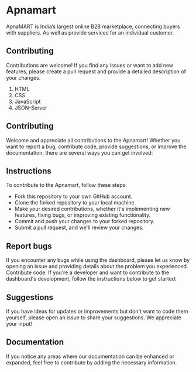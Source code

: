 # Apnamart

ApnaMART is India’s largest online B2B marketplace, connecting buyers with suppliers. As well as provide services for an individual customer.

## Contributing
Contributions are welcome! If you find any issues or want to add new features, please create a pull request and provide a detailed description of your changes.

1. HTML
2. CSS
3. JavaScript
4. JSON-Server
   
## Contributing
Welcome and appreciate all contributions to the Apnamart! Whether you want to report a bug, contribute code, provide suggestions, or improve the documentation, there are several ways you can get involved:

## Instructions
To contribute to the Apnamart, follow these steps:

- Fork this repository to your own GitHub account.
- Clone the forked repository to your local machine.
- Make your desired contributions, whether it's implementing new features, fixing bugs, or improving existing functionality.
- Commit and push your changes to your forked repository.
- Submit a pull request, and we'll review your changes.


## Report bugs
If you encounter any bugs while using the dashboard, please let us know by opening an issue and providing details about the problem you experienced.
Contribute code: If you're a developer and want to contribute to the dashboard's development, follow the instructions below to get started:

## Suggestions
If you have ideas for updates or improvements but don't want to code them yourself, please open an issue to share your suggestions. We appreciate your input!

## Documentation
If you notice any areas where our documentation can be enhanced or expanded, feel free to contribute by adding the necessary information.

